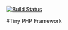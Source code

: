 [![Build Status](https://travis-ci.org/jandjerry/tinyfw.svg?branch=master)](https://travis-ci.org/jandjerry/tinyfw)

#Tiny PHP Framework

